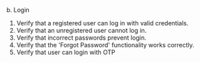 ﻿b. Login

1. Verify that a registered user can log in with valid credentials.
1. Verify that an unregistered user cannot log in.
1. Verify that incorrect passwords prevent login.
1. Verify that the 'Forgot Password' functionality works correctly.
1. Verify that user can login with OTP
